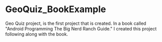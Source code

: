 # GeoQuiz_BookExample
Geo Quiz project, is the first project that is created. In a book called "Android Programming The Big Nerd Ranch Guide." I created this project following along with the book. 
